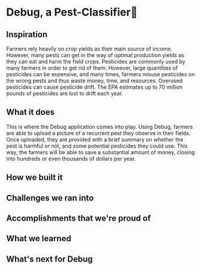 # Debug, a Pest-Classifier🐞
## Inspiration
Farmers rely heavily on crop yields as their main source of income. However, many pests can get in the way of optimal production yields as they can eat and harm the field crops. Pesticides are commonly used by many farmers in order to get rid of them. However, large quantities of pesticides can be expensive, and many times, farmers misuse pesticides on the wrong pests and thus waste money, time, and resources. Overused pesticides can cause pesticide drift. The EPA estimates up to 70 million pounds of pesticides are lost to drift each year.

## What it does
This is where the Debug application comes into play. Using Debug, farmers are able to upload a picture of a recurrent pest they observe in their fields. Once uploaded, they are provided with a brief summary on whether the pest is harmful or not, and some potential pesticides they could use. This way, the farmers will be able to save a substantial amount of money, closing into hundreds or even thousands of dollars per year. 

## How we built it

## Challenges we ran into

## Accomplishments that we're proud of

## What we learned

## What's next for Debug
